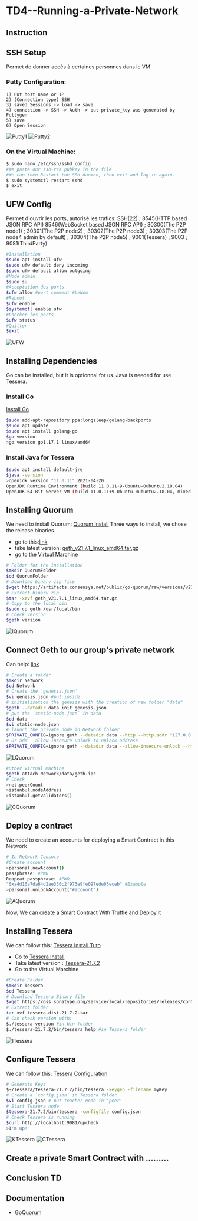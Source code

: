 # TD4--Running-a-Private-Network

## Instruction


## SSH Setup
Permet de donner accès à certaines personnes dans le VM

### Putty Configuration:
```
1) Put host name or IP
2) (Connection type) SSH
3) saved Sessions -> load -> save
4) connection -> SSH -> Auth -> put private_key was generated by Puttygen
5) save
6) Open Session
```
![Putty1](https://github.com/redek-zelton/TD3---Running-a-GETH-node/blob/main/image/Putty1.JPG)
![Putty2](https://github.com/redek-zelton/TD3---Running-a-GETH-node/blob/main/image/Putty2.JPG)

### On the Virtual Machine:
```bash
$ sudo nano /etc/ssh/sshd_config
#We paste our ssh-rsa pubkey in the file
#We can then Restart the SSH daemon, then exit and log in again.
$ sudo systemctl restart sshd
$ exit
```



## UFW Config
Permet d'ouvrir les ports, autorisé les trafics: SSH(22) ; 8545(HTTP based JSON RPC API) 8546(WebSocket based JSON RPC API) ; 30300(The P2P node1) ; 30301(The P2P node2) ; 30302(The P2P node3) ; 30303(The P2P node4 admin by default) ; 30304(The P2P node5) ; 9001(Tessera) ; 9003 ; 9081(ThirdParty)

```bash
#Installation
$sudo apt install ufw
$sudo ufw default deny incoming
$sudo ufw default allow outgoing
#Mode admin
$sudo su
#Acceptation des ports
$ufw allow #port comment #LeNom
#Reboot
$ufw enable
$systemctl enable ufw
#Checker les ports
$ufw status
#Quitter
$exit
```
![UFW](https://github.com/redek-zelton/TD4--Running-a-Private-Network/blob/main/image/UFW.JPG)



## Installing Dependencies
Go can be installed, but it is optionnal for us.
Java is needed for use Tessera.

### Install Go
[Install Go](https://github.com/golang/go/wiki/Ubuntu?fbclid=IwAR2QP1jmv8EnGd_JLlDqUEZulwRWsmf9y-tyN4j49ECUEYiM7jj8QF9IyTw)
```bash
$sudo add-apt-repository ppa:longsleep/golang-backports
$sudo apt update
$sudo apt install golang-go
$go version
>go version go1.17.1 linux/amd64
```

### Install Java for Tessera
```bash
$sudo apt install default-jre
$java -version
>openjdk version "11.0.11" 2021-04-20
OpenJDK Runtime Environment (build 11.0.11+9-Ubuntu-0ubuntu2.18.04)
OpenJDK 64-Bit Server VM (build 11.0.11+9-Ubuntu-0ubuntu2.18.04, mixed mode, sharing)
```



## Installing Quorum
We need to install Quorum: [Quorum Install](https://docs.goquorum.consensys.net/en/latest/GetStarted/Install/)
Three ways to install, we chose the release binaries.
- go to this:[link](https://github.com/ConsenSys/quorum/releases)
- take latest version: [geth_v21.7.1_linux_amd64.tar.gz](https://artifacts.consensys.net/public/go-quorum/raw/versions/v21.7.1/geth_v21.7.1_linux_amd64.tar.gz)
- go to the Virtual Marchine

```bash
# Folder for the installation
$mkdir QuorumFolder
$cd QuorumFolder
# Download binary zip file
$wget https://artifacts.consensys.net/public/go-quorum/raw/versions/v21.7.1_linux_amd64.tar.gz
# Extract binary zip
$tar -xzvf geth_v21.7.1_linux_amd64.tar.gz
# Copy to the local bin
$sudo cp geth /usr/local/bin
# Check version
$geth version
```
![IQuorum](https://github.com/redek-zelton/TD4--Running-a-Private-Network/blob/main/image/IQuorum.JPG)



## Connect Geth to our group's private network
Can help: [link](https://docs.goquorum.consensys.net/en/stable/Tutorials/Private-Network/Create-IBFT-Network/)
```bash
# Create a folder
$mkdir Network
$cd Network
# Create the `genesis.json`
$vi genesis.json #put inside
# initialisation the genesis with the creation of new folder "data"
$geth --datadir data init genesis.json
# put the `static-node.json` in data
$cd data
$vi static-node.json
# launch the private node in Network folder
$PRIVATE_CONFIG=ignore geth --datadir data --http --http.addr "127.0.0.1" --http.port 8545 --http.api eth,net,web3,personal,shh,txpool,quorum,istanbul
# Or add --allow-insecure-unlock to unlock address
$PRIVATE_CONFIG=ignore geth --datadir data --allow-insecure-unlock --http --http.addr "127.0.0.1" --http.port 8545 --http.api eth,net,web3,personal,shh,txpool,quorum,istanbul
```
![LQuorum](https://github.com/redek-zelton/TD4--Running-a-Private-Network/blob/main/image/LQuorum.JPG)
```bash
#Other Virtual Machine
$geth attach Network/data/geth.ipc
# Check
>net.peerCount
>istanbul.nodeAddress
>istanbul.getValidators()
```
![CQuorum](https://github.com/redek-zelton/TD4--Running-a-Private-Network/blob/main/image/CQuorum.JPG)



## Deploy a contract
We need to create an accounts for deploying a Smart Contract in this Network
```bash
# In Network Console
#Create account
>personal.newAccount()
passphrase: #PWD
Reapeat passphrase: #PWD
"0xa4d16a7da64d2ae330c2f973e9fe097ede05eceb" #Example
>personal.unlockAccount("#account")
```
![AQuorum](https://github.com/redek-zelton/TD4--Running-a-Private-Network/blob/main/image/AQuorum.JPG)

Now, We can create a Smart Contract With Truffle and Deploy it



## Installing Tessera
We can follow this: [Tessera Install Tuto](https://docs.tessera.consensys.net/en/stable/HowTo/Get-started/Distribution/)
- Go to [Tessera Install](https://github.com/ConsenSys/tessera/releases)
- Take latest version : [Tessera-21.7.2](https://oss.sonatype.org/service/local/repositories/releases/content/net/consensys/quorum/tessera/tessera-dist/21.7.2/tessera-dist-21.7.2.tar)
- Go to the Virtual Marchine

```bash
#Create Folder
$mkdir Tessera
$cd Tessera
# Download Tessera Binary file
$wget https://oss.sonatype.org/service/local/repositories/releases/content/net/consensys/quorum/tessera/tessera-dist/21.7.2/tessera-dist-21.7.2.tar
# Extract folder
tar xvf tessera-dist-21.7.2.tar
# Can check version with:
$./tessera version #in bin folder
$./tessera-21.7.2/bin/tessera help #in Tessera folder
```
![ITessera](https://github.com/redek-zelton/TD4--Running-a-Private-Network/blob/main/image/ITessera.JPG)



## Configure Tessera
We can follow this: [Tessera Configuration](https://docs.tessera.consensys.net/en/latest/HowTo/Get-started/Start-Tessera/)

```bash
# Generate Keys
$~/Tessera/tessera-21.7.2/bin/tessera -keygen -filename myKey
# Create a `config.json` in Tessera folder
$vi config.json # put teacher node in 'peer'
# Start Tessera node
$tessera-21.7.2/bin/tessera -configfile config.json
# Check Tessera is running
$curl http://localhost:9081/upcheck
>I'm up!
```
![KTessera](https://github.com/redek-zelton/TD4--Running-a-Private-Network/blob/main/image/KTessera.JPG)
![CTessera](https://github.com/redek-zelton/TD4--Running-a-Private-Network/blob/main/image/CTessera.JPG)



## Create a private Smart Contract with .........



## Conclusion TD



## Documentation
- [GoQuorum](https://docs.goquorum.consensys.net)
